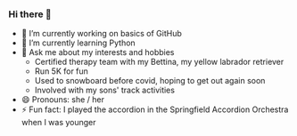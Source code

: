 ### Hi there 👋

<!--
**debirieden/debirieden** is a ✨ _special_ ✨ repository because its `README.md` (this file) appears on your GitHub profile.

Here are some ideas to get you started:

- 🔭 I’m currently working on ...
- 🌱 I’m currently learning ...
- 👯 I’m looking to collaborate on ...
- 🤔 I’m looking for help with ...
- 💬 Ask me about ...
- 📫 How to reach me: ...
- 😄 Pronouns: ...
- ⚡ Fun fact: ...
-->

- 🔭 I’m currently working on basics of GitHub
- 🌱 I’m currently learning Python
- 💬 Ask me about my interests and hobbies
  - Certified therapy team with my Bettina, my yellow labrador retriever
  - Run 5K for fun
  - Used to snowboard before covid, hoping to get out again soon
  - Involved with my sons' track activities
- 😄 Pronouns: she / her
- ⚡ Fun fact: I played the accordion in the Springfield Accordion Orchestra when I was younger
